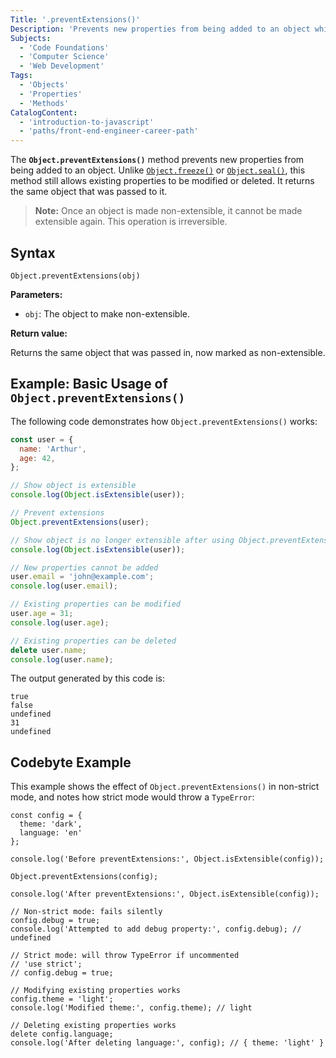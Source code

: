 ```yaml
---
Title: '.preventExtensions()'
Description: 'Prevents new properties from being added to an object while allowing existing properties to be modified or deleted.'
Subjects:
  - 'Code Foundations'
  - 'Computer Science'
  - 'Web Development'
Tags:
  - 'Objects'
  - 'Properties'
  - 'Methods'
CatalogContent:
  - 'introduction-to-javascript'
  - 'paths/front-end-engineer-career-path'
---
```


The **`Object.preventExtensions()`** method prevents new properties from being added to an object. Unlike [`Object.freeze()`](https://www.codecademy.com/resources/docs/javascript/objects/freeze) or [`Object.seal()`](https://www.codecademy.com/resources/docs/javascript/objects/seal), this method still allows existing properties to be modified or deleted. It returns the same object that was passed to it.

> **Note:** Once an object is made non-extensible, it cannot be made extensible again. This operation is irreversible.

## Syntax

```pseudo
Object.preventExtensions(obj)
```

**Parameters:**

- `obj`: The object to make non-extensible.

**Return value:**

Returns the same object that was passed in, now marked as non-extensible.

## Example: Basic Usage of `Object.preventExtensions()`

The following code demonstrates how `Object.preventExtensions()` works:

```js
const user = {
  name: 'Arthur',
  age: 42,
};

// Show object is extensible
console.log(Object.isExtensible(user));

// Prevent extensions
Object.preventExtensions(user);

// Show object is no longer extensible after using Object.preventExtensions()
console.log(Object.isExtensible(user));

// New properties cannot be added
user.email = 'john@example.com';
console.log(user.email);

// Existing properties can be modified
user.age = 31;
console.log(user.age);

// Existing properties can be deleted
delete user.name;
console.log(user.name);
```

The output generated by this code is:

```shell
true
false
undefined
31
undefined
```

## Codebyte Example

This example shows the effect of `Object.preventExtensions()` in non-strict mode, and notes how strict mode would throw a `TypeError`:

```codebyte/javascript
const config = {
  theme: 'dark',
  language: 'en'
};

console.log('Before preventExtensions:', Object.isExtensible(config));

Object.preventExtensions(config);

console.log('After preventExtensions:', Object.isExtensible(config));

// Non-strict mode: fails silently
config.debug = true;
console.log('Attempted to add debug property:', config.debug); // undefined

// Strict mode: will throw TypeError if uncommented
// 'use strict';
// config.debug = true;

// Modifying existing properties works
config.theme = 'light';
console.log('Modified theme:', config.theme); // light

// Deleting existing properties works
delete config.language;
console.log('After deleting language:', config); // { theme: 'light' }
```
